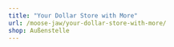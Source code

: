 ```yaml
---
title: "Your Dollar Store with More"
url: /moose-jaw/your-dollar-store-with-more/
shop: Außenstelle
---
```

